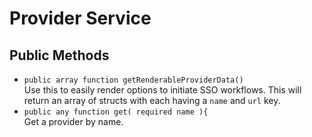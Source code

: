 # Provider Service

## Public Methods

* `public array function getRenderableProviderData()`\
  Use this to easily render options to initiate SSO workflows. This will return an array of structs with each having a `name` and `url` key.
* `public any function get( required name ){` \
  Get a provider by name.
